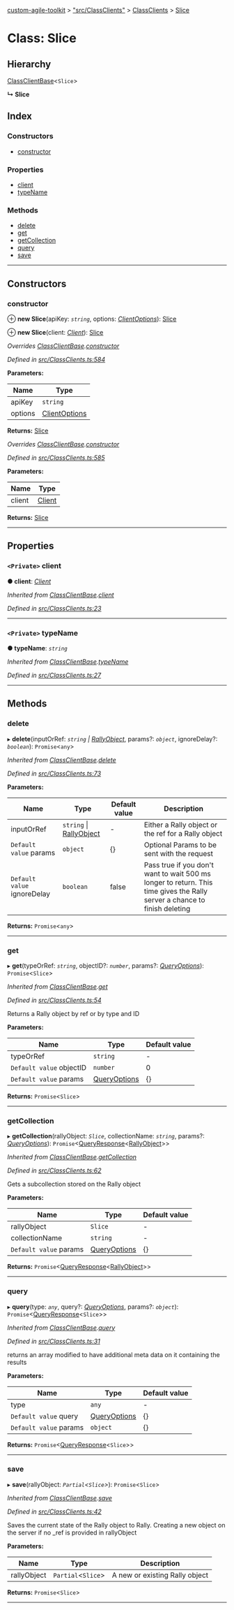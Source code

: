 [custom-agile-toolkit](../README.md) > ["src/ClassClients"](../modules/_src_classclients_.md) > [ClassClients](../modules/_src_classclients_.classclients.md) > [Slice](../classes/_src_classclients_.classclients.slice.md)

# Class: Slice

## Hierarchy

 [ClassClientBase](_src_classclients_.classclients.classclientbase.md)<`Slice`>

**↳ Slice**

## Index

### Constructors

* [constructor](_src_classclients_.classclients.slice.md#constructor)

### Properties

* [client](_src_classclients_.classclients.slice.md#client)
* [typeName](_src_classclients_.classclients.slice.md#typename)

### Methods

* [delete](_src_classclients_.classclients.slice.md#delete)
* [get](_src_classclients_.classclients.slice.md#get)
* [getCollection](_src_classclients_.classclients.slice.md#getcollection)
* [query](_src_classclients_.classclients.slice.md#query)
* [save](_src_classclients_.classclients.slice.md#save)

---

## Constructors

<a id="constructor"></a>

###  constructor

⊕ **new Slice**(apiKey: *`string`*, options: *[ClientOptions](../interfaces/_src_api_.api.clientoptions.md)*): [Slice](_src_classclients_.classclients.slice.md)

⊕ **new Slice**(client: *[Client](_src_client_.client.md)*): [Slice](_src_classclients_.classclients.slice.md)

*Overrides [ClassClientBase](_src_classclients_.classclients.classclientbase.md).[constructor](_src_classclients_.classclients.classclientbase.md#constructor)*

*Defined in [src/ClassClients.ts:584](https://github.com/ferentchak/rally-node-sdk/blob/4c2e61e/src/ClassClients.ts#L584)*

**Parameters:**

| Name | Type |
| ------ | ------ |
| apiKey | `string` |
| options | [ClientOptions](../interfaces/_src_api_.api.clientoptions.md) |

**Returns:** [Slice](_src_classclients_.classclients.slice.md)

*Overrides [ClassClientBase](_src_classclients_.classclients.classclientbase.md).[constructor](_src_classclients_.classclients.classclientbase.md#constructor)*

*Defined in [src/ClassClients.ts:585](https://github.com/ferentchak/rally-node-sdk/blob/4c2e61e/src/ClassClients.ts#L585)*

**Parameters:**

| Name | Type |
| ------ | ------ |
| client | [Client](_src_client_.client.md) |

**Returns:** [Slice](_src_classclients_.classclients.slice.md)

___

## Properties

<a id="client"></a>

### `<Private>` client

**● client**: *[Client](_src_client_.client.md)*

*Inherited from [ClassClientBase](_src_classclients_.classclients.classclientbase.md).[client](_src_classclients_.classclients.classclientbase.md#client)*

*Defined in [src/ClassClients.ts:23](https://github.com/ferentchak/rally-node-sdk/blob/4c2e61e/src/ClassClients.ts#L23)*

___
<a id="typename"></a>

### `<Private>` typeName

**● typeName**: *`string`*

*Inherited from [ClassClientBase](_src_classclients_.classclients.classclientbase.md).[typeName](_src_classclients_.classclients.classclientbase.md#typename)*

*Defined in [src/ClassClients.ts:27](https://github.com/ferentchak/rally-node-sdk/blob/4c2e61e/src/ClassClients.ts#L27)*

___

## Methods

<a id="delete"></a>

###  delete

▸ **delete**(inputOrRef: *`string` \| [RallyObject](../interfaces/_src_api_.api.rallyobject.md)*, params?: *`object`*, ignoreDelay?: *`boolean`*): `Promise`<`any`>

*Inherited from [ClassClientBase](_src_classclients_.classclients.classclientbase.md).[delete](_src_classclients_.classclients.classclientbase.md#delete)*

*Defined in [src/ClassClients.ts:73](https://github.com/ferentchak/rally-node-sdk/blob/4c2e61e/src/ClassClients.ts#L73)*

**Parameters:**

| Name | Type | Default value | Description |
| ------ | ------ | ------ | ------ |
| inputOrRef | `string` \| [RallyObject](../interfaces/_src_api_.api.rallyobject.md) | - |  Either a Rally object or the ref for a Rally object |
| `Default value` params | `object` |  {} |  Optional Params to be sent with the request |
| `Default value` ignoreDelay | `boolean` | false |  Pass true if you don't want to wait 500 ms longer to return. This time gives the Rally server a chance to finish deleting |

**Returns:** `Promise`<`any`>

___
<a id="get"></a>

###  get

▸ **get**(typeOrRef: *`string`*, objectID?: *`number`*, params?: *[QueryOptions](../interfaces/_src_api_.api.queryoptions.md)*): `Promise`<`Slice`>

*Inherited from [ClassClientBase](_src_classclients_.classclients.classclientbase.md).[get](_src_classclients_.classclients.classclientbase.md#get)*

*Defined in [src/ClassClients.ts:54](https://github.com/ferentchak/rally-node-sdk/blob/4c2e61e/src/ClassClients.ts#L54)*

Returns a Rally object by ref or by type and ID

**Parameters:**

| Name | Type | Default value |
| ------ | ------ | ------ |
| typeOrRef | `string` | - |
| `Default value` objectID | `number` | 0 |
| `Default value` params | [QueryOptions](../interfaces/_src_api_.api.queryoptions.md) |  {} |

**Returns:** `Promise`<`Slice`>

___
<a id="getcollection"></a>

###  getCollection

▸ **getCollection**(rallyObject: *`Slice`*, collectionName: *`string`*, params?: *[QueryOptions](../interfaces/_src_api_.api.queryoptions.md)*): `Promise`<[QueryResponse](../interfaces/_src_api_.api.queryresponse.md)<[RallyObject](../interfaces/_src_api_.api.rallyobject.md)>>

*Inherited from [ClassClientBase](_src_classclients_.classclients.classclientbase.md).[getCollection](_src_classclients_.classclients.classclientbase.md#getcollection)*

*Defined in [src/ClassClients.ts:62](https://github.com/ferentchak/rally-node-sdk/blob/4c2e61e/src/ClassClients.ts#L62)*

Gets a subcollection stored on the Rally object

**Parameters:**

| Name | Type | Default value |
| ------ | ------ | ------ |
| rallyObject | `Slice` | - |
| collectionName | `string` | - |
| `Default value` params | [QueryOptions](../interfaces/_src_api_.api.queryoptions.md) |  {} |

**Returns:** `Promise`<[QueryResponse](../interfaces/_src_api_.api.queryresponse.md)<[RallyObject](../interfaces/_src_api_.api.rallyobject.md)>>

___
<a id="query"></a>

###  query

▸ **query**(type: *`any`*, query?: *[QueryOptions](../interfaces/_src_api_.api.queryoptions.md)*, params?: *`object`*): `Promise`<[QueryResponse](../interfaces/_src_api_.api.queryresponse.md)<`Slice`>>

*Inherited from [ClassClientBase](_src_classclients_.classclients.classclientbase.md).[query](_src_classclients_.classclients.classclientbase.md#query)*

*Defined in [src/ClassClients.ts:31](https://github.com/ferentchak/rally-node-sdk/blob/4c2e61e/src/ClassClients.ts#L31)*

returns an array modified to have additional meta data on it containing the results

**Parameters:**

| Name | Type | Default value |
| ------ | ------ | ------ |
| type | `any` | - |
| `Default value` query | [QueryOptions](../interfaces/_src_api_.api.queryoptions.md) |  {} |
| `Default value` params | `object` |  {} |

**Returns:** `Promise`<[QueryResponse](../interfaces/_src_api_.api.queryresponse.md)<`Slice`>>

___
<a id="save"></a>

###  save

▸ **save**(rallyObject: *`Partial`<`Slice`>*): `Promise`<`Slice`>

*Inherited from [ClassClientBase](_src_classclients_.classclients.classclientbase.md).[save](_src_classclients_.classclients.classclientbase.md#save)*

*Defined in [src/ClassClients.ts:42](https://github.com/ferentchak/rally-node-sdk/blob/4c2e61e/src/ClassClients.ts#L42)*

Saves the current state of the Rally object to Rally. Creating a new object on the server if no \_ref is provided in rallyObject

**Parameters:**

| Name | Type | Description |
| ------ | ------ | ------ |
| rallyObject | `Partial`<`Slice`> |  A new or existing Rally object |

**Returns:** `Promise`<`Slice`>

___

